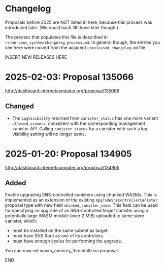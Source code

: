 # Changelog

Proposals before 2025 are NOT listed in here, because this process was
introduced later. (We could back fill those later though.)

The process that populates this file is described in
`rs/nervous_system/changelog_process.md`. In general though, the entries you see
here were moved from the adjacent `unreleased_changelog.md` file.


INSERT NEW RELEASES HERE


# 2025-02-03: Proposal 135066

http://dashboard.internetcomputer.org/proposal/135066

## Changed

- The `LogVisibility` returned from `canister_status` has one more variant `allowed_viewers`,
  consistent with the corresponding management canister API. Calling `canister_status` for a
  canister with such a log visibility setting will no longer panic.


# 2025-01-20: Proposal 134905

http://dashboard.internetcomputer.org/proposal/134905

## Added

Enable upgrading SNS-controlled canisters using chunked WASMs. This is implemented as an extension
of the existing `UpgradeSnsControllerCanister` proposal type with new field `chunked_canister_wasm`.
This field can be used for specifying an upgrade of an SNS-controlled *target* canister using
a potentially large WASM module (over 2 MiB) uploaded to some *store* canister, which:
* must be installed on the same subnet as target.
* must have SNS Root as one of its controllers.
* must have enough cycles for performing the upgrade.

You can now set wasm_memory_threshold via proposal.


END
